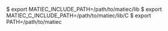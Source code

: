 $ export MATIEC_INCLUDE_PATH=/path/to/matiec/lib
$ export MATIEC_C_INCLUDE_PATH=/path/to/matiec/lib/C
$ export PATH=/path/to/matiec

